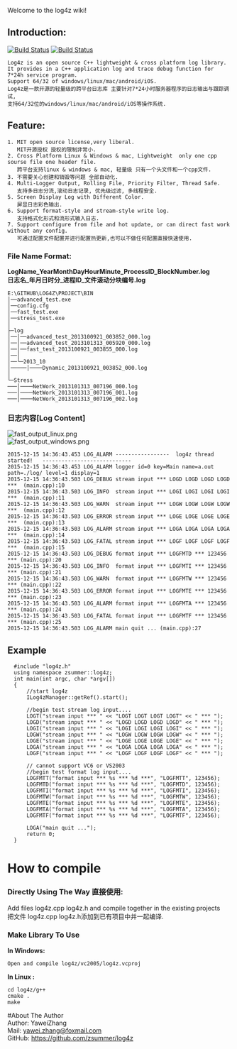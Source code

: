 Welcome to the log4z wiki!  
## Introduction:  
[![Build Status](https://travis-ci.org/zsummer/log4z.svg?branch=master)](https://travis-ci.org/zsummer/log4z)
[![Build Status](https://webapi.biicode.com/v1/badges/fenix/fenix/log4z/master)](https://www.biicode.com/fenix/log4z)   
```
Log4z is an open source C++ lightweight & cross platform log library.   
It provides in a C++ application log and trace debug function for 7*24h service program.  
Support 64/32 of windows/linux/mac/android/iOS.   
Log4z是一款开源的轻量级的跨平台日志库 主要针对7*24小时服务器程序的日志输出与跟踪调试,   
支持64/32位的windows/linux/mac/android/iOS等操作系统.  
```
## Feature:  
```
1. MIT open source license,very liberal.  
   MIT开源授权 授权的限制非常小.  
2. Cross Platform Linux & Windows & mac, Lightweight  only one cpp sourse file one header file.  
   跨平台支持linux & windows & mac, 轻量级 只有一个头文件和一个cpp文件.  
3. 不需要关心创建和销毁等问题 全部自动化.  
4. Multi-Logger Output, Rolling File, Priority Filter, Thread Safe.  
   支持多日志分流,滚动日志记录, 优先级过滤, 多线程安全.
5. Screen Display Log with Different Color.  
   屏显日志彩色输出.  
6. Support format-style and stream-style write log.  
   支持格式化形式和流形式输入日志.  
7. Support configure from file and hot update, or can direct fast work without any config.  
   可通过配置文件配置并进行配置热更新,也可以不做任何配置直接快速使用.  
```
### File Name Format:   
**LogName_YearMonthDayHourMinute_ProcessID_BlockNumber.log**  
**日志名_年月日时分_进程ID_文件滚动分块编号.log**  
  
```   
E:\GITHUB\LOG4Z\PROJECT\BIN  
│──advanced_test.exe  
│──config.cfg  
│──fast_test.exe  
│──stress_test.exe  
│  
├─log  
│──│──advanced_test_2013100921_003852_000.log  
│──│──advanced_test_2013101313_005920_000.log    
│──│──fast_test_2013100921_003855_000.log  
│──│  
│──└─2013_10  
│─────│────Dynamic_2013100921_003852_000.log  
│  
└─Stress  
───│────NetWork_2013101313_007196_000.log  
───│────NetWork_2013101313_007196_001.log  
───│────NetWork_2013101313_007196_002.log  
```  
### 日志内容[Log Content]  
![fast_output_linux.png](https://raw.github.com/zsummer/wiki-pic/master/log4z/fast_output_linux.png)  
![fast_output_windows.png](https://raw.github.com/zsummer/wiki-pic/master/log4z/fast_output_windows.png)  
```
2015-12-15 14:36:43.453 LOG_ALARM -----------------  log4z thread started!   ----------------------------
2015-12-15 14:36:43.453 LOG_ALARM logger id=0 key=Main name=a.out path=./log/ level=1 display=1
2015-12-15 14:36:43.503 LOG_DEBUG stream input *** LOGD LOGD LOGD LOGD ***  (main.cpp):10
2015-12-15 14:36:43.503 LOG_INFO  stream input *** LOGI LOGI LOGI LOGI ***  (main.cpp):11
2015-12-15 14:36:43.503 LOG_WARN  stream input *** LOGW LOGW LOGW LOGW ***  (main.cpp):12
2015-12-15 14:36:43.503 LOG_ERROR stream input *** LOGE LOGE LOGE LOGE ***  (main.cpp):13
2015-12-15 14:36:43.503 LOG_ALARM stream input *** LOGA LOGA LOGA LOGA ***  (main.cpp):14
2015-12-15 14:36:43.503 LOG_FATAL stream input *** LOGF LOGF LOGF LOGF ***  (main.cpp):15
2015-12-15 14:36:43.503 LOG_DEBUG format input *** LOGFMTD *** 123456 *** (main.cpp):20
2015-12-15 14:36:43.503 LOG_INFO  format input *** LOGFMTI *** 123456 *** (main.cpp):21
2015-12-15 14:36:43.503 LOG_WARN  format input *** LOGFMTW *** 123456 *** (main.cpp):22
2015-12-15 14:36:43.503 LOG_ERROR format input *** LOGFMTE *** 123456 *** (main.cpp):23
2015-12-15 14:36:43.503 LOG_ALARM format input *** LOGFMTA *** 123456 *** (main.cpp):24
2015-12-15 14:36:43.503 LOG_FATAL format input *** LOGFMTF *** 123456 *** (main.cpp):25
2015-12-15 14:36:43.503 LOG_ALARM main quit ... (main.cpp):27
```
## Example  
```  
  #include "log4z.h"  
  using namespace zsummer::log4z;  
  int main(int argc, char *argv[])  
  {  
      //start log4z  
      ILog4zManager::getRef().start();  
      
      //begin test stream log input....  
      LOGT("stream input *** " << "LOGT LOGT LOGT LOGT" << " *** ");  
      LOGD("stream input *** " << "LOGD LOGD LOGD LOGD" << " *** ");  
      LOGI("stream input *** " << "LOGI LOGI LOGI LOGI" << " *** ");  
      LOGW("stream input *** " << "LOGW LOGW LOGW LOGW" << " *** ");  
      LOGE("stream input *** " << "LOGE LOGE LOGE LOGE" << " *** ");  
      LOGA("stream input *** " << "LOGA LOGA LOGA LOGA" << " *** ");  
      LOGF("stream input *** " << "LOGF LOGF LOGF LOGF" << " *** ");  
  
      // cannot support VC6 or VS2003  
      //begin test format log input....  
      LOGFMTT("format input *** %s *** %d ***", "LOGFMTT", 123456);  
      LOGFMTD("format input *** %s *** %d ***", "LOGFMTD", 123456);  
      LOGFMTI("format input *** %s *** %d ***", "LOGFMTI", 123456);  
      LOGFMTW("format input *** %s *** %d ***", "LOGFMTW", 123456);  
      LOGFMTE("format input *** %s *** %d ***", "LOGFMTE", 123456);  
      LOGFMTA("format input *** %s *** %d ***", "LOGFMTA", 123456);  
      LOGFMTF("format input *** %s *** %d ***", "LOGFMTF", 123456);  
  
      LOGA("main quit ...");  
      return 0;  
  }  
```  

# How to compile  
### Directly Using The Way 直接使用:    
Add files log4z.cpp log4z.h and compile together in the existing projects  
把文件 log4z.cpp log4z.h添加到已有项目中并一起编译.  
### Make Library To Use   
**In Windows:**  
```
Open and compile log4z/vc2005/log4z.vcproj
```  
**In Linux :**   
```
cd log4z/g++   
cmake .   
make   
```  
#About The Author  
Author: YaweiZhang  
Mail: yawei.zhang@foxmail.com  
GitHub: https://github.com/zsummer/log4z  
